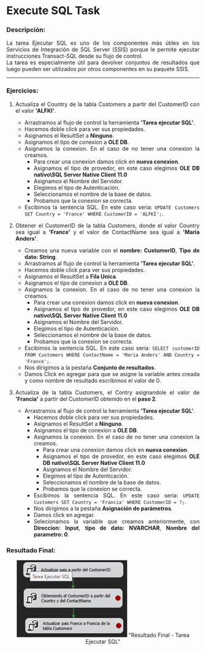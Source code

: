 # Execute SQL Task

### **Descripción:**

<div style="text-align: justify">
La tarea Ejecutar SQL es uno de los componentes más útiles en los Servicios de Integración de SQL Server (SSIS) porque le permite ejecutar instrucciones Transact-SQL desde su flujo de control.
<div/>

<div style="text-align: justify">
La tarea es especialmente útil para devolver conjuntos de resultados que luego pueden ser utilizados por otros componentes en su paquete SSIS.  
<div/>

---

### **Ejercicios:**

1. Actualiza el Country de la tabla Customers a partir del CustomerID con el valor **'ALFKI'**.

    * Arrastramos al flujo de control la herramienta **'Tarea ejecutar SQL'**.
    * Hacemos doble click  para ver sus propiedades.
    * Asignamos el ResultSet a **Ninguno**.
    * Asignamos el tipo de conexion a **OLE DB**.
    * Asignamos la conexion. En el caso de no tener una conexion la creamos.
        * Para crear una conexion damos click en **nueva conexion**.
        * Asignamos el tipo de provedor, en este caso elegimos **OLE DB nativo\SQL Server Native Client 11.0**
        * Asignamos el Nombre del Servidor.
        * Elegimos el tipo de Autenticación.
        * Seleccionamos el nombre de la base de datos.
        * Probamos que la conexion se correcta.
    * Escibimos la sentencia SQL. En este caso seria: `UPDATE Customers SET Country = 'France' WHERE CustomerID = 'ALFKI';`.

2. Obtener el CustomerID de la tabla Customers,  donde el valor Country sea igual a **'France'** y el valor de  ContactName sea igual a **'Maria Anders'**.

    * Creamos una nueva variable con el **nombre: CustumerID**, **Tipo de dato: String**.
    * Arrastramos al flujo de control la herramienta **'Tarea ejecutar SQL'**.
    * Hacemos doble click  para ver sus propiedades.
    * Asignamos el ResultSet a **Fila Unica**.
    * Asignamos el tipo de conexion a **OLE DB**.
    * Asignamos la conexion. En el caso de no tener una conexion la creamos.
        * Para crear una conexion damos click en **nueva conexion**.
        * Asignamos el tipo de provedor, en este caso elegimos **OLE DB nativo\SQL Server Native Client 11.0**
        * Asignamos el Nombre del Servidor.
        * Elegimos el tipo de Autenticación.
        * Seleccionamos el nombre de la base de datos.
        * Probamos que la conexion se correcta.
    * Escibimos la sentencia SQL. En este caso seria: `SELECT customerID FROM Customers WHERE ContactName = 'Maria Anders' AND Country = 'France';`.
    * Nos dirigimos a la pestaña **Conjunto de resultados**.
    * Damos Click en agregar para que se asigne la variable antes creada y como nombre de resultado escribimos el valor de 0.
    
3. Actualiza de la tabla Customers, el Contry asignandole el valor de **'Francia'** a partir del CustomerID obtenido en el **paso 2**.

    * Arrastramos al flujo de control la herramienta **'Tarea ejecutar SQL'**.
        * Hacemos doble click  para ver sus propiedades.
        * Asignamos el ResultSet a **Ninguno**.
        * Asignamos el tipo de conexion a **OLE DB**.
        * Asignamos la conexion. En el caso de no tener una conexion la creamos.
            * Para crear una conexion damos click en **nueva conexion**.
            * Asignamos el tipo de provedor, en este caso elegimos **OLE DB nativo\SQL Server Native Client 11.0**
            * Asignamos el Nombre del Servidor.
            * Elegimos el tipo de Autenticación.
            * Seleccionamos el nombre de la base de datos.
            * Probamos que la conexion se correcta.
        * Escibimos la sentencia SQL. En este caso seria: `UPDATE Customers SET Country = 'Francia' WHERE CustomerID = ?;`.
        * Nos dirigimos a la pestaña **Asignación de parámetros**.
        * Damos click en agregar.
        * Selecionamos la variable que creamos anteriormente, con **Direccion: Input**, **tipo de dato: NVARCHAR**, **Nombre del parametro: 0**.

### **Resultado Final:**

<div style="text-align: center">

![Resultado Final - Tarea Ejecutar SQL](https://raw.githubusercontent.com/Andres25b/SSIS/master/Anexos/1.-TareaEjecutarSQL.png) "Resultado Final - Tarea Ejecutar SQL"

</div>





